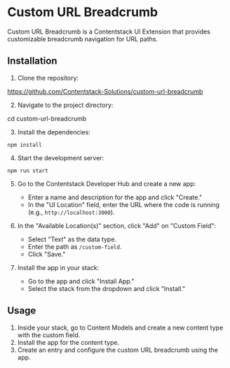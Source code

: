 # Custom URL Breadcrumb

Custom URL Breadcrumb is a Contentstack UI Extension that provides customizable breadcrumb navigation for URL paths.

## Installation

1. Clone the repository:
   
https://github.com/Contentstack-Solutions/custom-url-breadcrumb

2. Navigate to the project directory:

cd custom-url-breadcrumb


3. Install the dependencies:

```
npm install
```

4. Start the development server:

```
npm run start
```

5. Go to the Contentstack Developer Hub and create a new app:
   - Enter a name and description for the app and click "Create."
   - In the "UI Location" field, enter the URL where the code is running (e.g., `http://localhost:3000`).

6. In the "Available Location(s)" section, click "Add" on "Custom Field":
   - Select "Text" as the data type.
   - Enter the path as `/custom-field`.
   - Click "Save."

7. Install the app in your stack:
   - Go to the app and click "Install App."
   - Select the stack from the dropdown and click "Install."

## Usage

1. Inside your stack, go to Content Models and create a new content type with the custom field.
2. Install the app for the content type.
3. Create an entry and configure the custom URL breadcrumb using the app.
